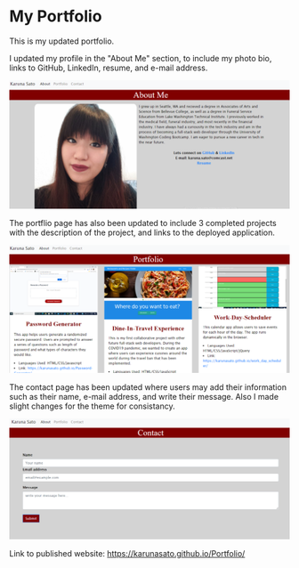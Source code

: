 # My Portfolio

This is my updated portfolio.

I updated my profile in the "About Me" section, to include my photo bio, links to GitHub, LinkedIn, resume, and e-mail address.

<img src="Images\updated About Me.PNG">

The portflio page has also been updated to include 3 completed projects with the description of the project, and links to the deployed application.

<img src="Images\updatedPortfolio.PNG">

The contact page has been updated where users may add their information such as their name, e-mail address, and write their message. Also I made slight changes for the theme for consistancy.

<img src="Images\updatedContact.PNG">

Link to published website: https://karunasato.github.io/Portfolio/

